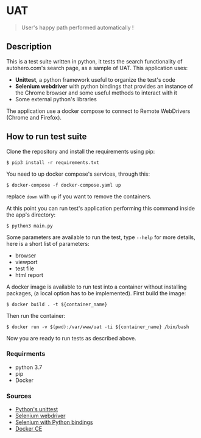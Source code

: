 # UAT
> User's happy path performed automatically ! 

## Description

This is a test suite written in python, it tests the search functionality of autohero.com's search page, as a sample of UAT.
This application uses: 

- **Unittest**,  a python framework useful to organize the test's code 
- **Selenium webdriver** with python bindings that provides an instance of the Chrome browser and some useful methods to interact with it 
- Some external python's libraries

The application use a docker compose to connect to Remote WebDrivers (Chrome and Firefox).

## How to run test suite

Clone the repository and install the requirements using pip:

```
$ pip3 install -r requirements.txt
```

You need to up docker compose's services, through this:

```
$ docker-compose -f docker-compose.yaml up 
```
replace `down` with `up` if you want to remove the containers.

At this point you can run test's application performing this command inside the app's directory:

```
$ python3 main.py 
```


Some parameters are available to run the test, type `--help` for more details, here is a short list of parameters: 
- browser
- viewport
- test file
- html report


A docker image is available to run test into a container without installing packages, (a local option has to be implemented).
First build the image:
```
$ docker build . -t ${container_name}
```
Then run the container:
```
$ docker run -v $(pwd):/var/www/uat -ti ${container_name} /bin/bash
```
Now you are ready to run tests as described above.


### Requirments
- python 3.7
- pip
- Docker 

### Sources

- [Python's unittest](https://docs.python.org/2/library/unittest.html)
- [Selenium webdriver](https://www.seleniumhq.org/docs/03_webdriver.jsp) 
- [Selenium with Python bindings](https://selenium-python.readthedocs.io/)
- [Docker CE](https://docs.docker.com/install/)